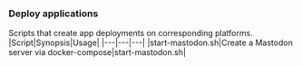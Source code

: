 ### Deploy applications
Scripts that create app deployments on corresponding platforms.  
|Script|Synopsis|Usage|
|---|---|---|
|start-mastodon.sh|Create a Mastodon server via docker-compose|start-mastodon.sh|

